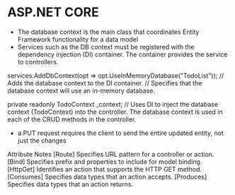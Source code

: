 # ASP.NET CORE
- The database context is the main class that coordinates Entity Framework functionality for a data model
- Services such as the DB context must be registered with the dependency injection (DI) container. The container provides the service to controllers.

services.AddDbContext<TodoContext>(opt =>
                opt.UseInMemoryDatabase("TodoList"));
// Adds the database context to the DI container.
// Specifies that the database context will use an in-memory database.

private readonly TodoContext _context;
// Uses DI to inject the database context (TodoContext) into the controller. The database context is used in each of the CRUD methods in the controller.

- a PUT request requires the client to send the entire updated entity, not just the changes

Attribute	Notes
[Route]	Specifies URL pattern for a controller or action.
[Bind]	Specifies prefix and properties to include for model binding.
[HttpGet]	Identifies an action that supports the HTTP GET method.
[Consumes]	Specifies data types that an action accepts.
[Produces]	Specifies data types that an action returns.